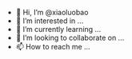 - 👋 Hi, I’m @xiaoluobao
- 👀 I’m interested in ...
- 🌱 I’m currently learning ...
- 💞️ I’m looking to collaborate on ...
- 📫 How to reach me ...

<!---
xiaoluobao/xiaoluobao is a ✨ special ✨ repository because its `README.md` (this file) appears on your GitHub profile.
You can click the Preview link to take a look at your changes.
--->
